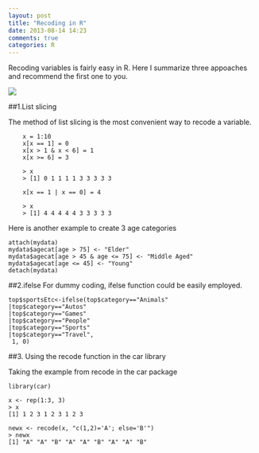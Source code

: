 ```yaml
---
layout: post
title: "Recoding in R"
date: 2013-08-14 14:23
comments: true
categories: R
---
```


Recoding variables is fairly easy in R. Here I summarize three appoaches and recommend the first one to you. 


![](http://farm4.staticflickr.com/3710/9508687722_545101d405.jpg)

##1.List slicing

The method of list slicing is the most convenient way to recode a variable. 

    	x = 1:10
    	x[x == 1] = 0
    	x[x > 1 & x < 6] = 1
    	x[x >= 6] = 3
     
    	> x
    	> [1] 0 1 1 1 1 3 3 3 3 3
    
    	x[x == 1 | x == 0] = 4
    
    	> x
    	> [1] 4 4 4 4 4 3 3 3 3 3


Here is another example to create 3 age categories 

	attach(mydata)
	mydata$agecat[age > 75] <- "Elder"
	mydata$agecat[age > 45 & age <= 75] <- "Middle Aged"
	mydata$agecat[age <= 45] <- "Young"
	detach(mydata)
    
##2.ifelse
For dummy coding, ifelse function could be easily employed. 


    top$sportsEtc<-ifelse(top$category=="Animals"
	|top$category=="Autos"
	|top$category=="Games"
	|top$category=="People"
	|top$category=="Sports"
	|top$category=="Travel",
	 1, 0)


##3. Using the recode function in the car library

Taking the example from recode in the car package

	library(car)

	x <- rep(1:3, 3)
	> x
	[1] 1 2 3 1 2 3 1 2 3

	newx <- recode(x, "c(1,2)='A'; else='B'")
	> newx
	[1] "A" "A" "B" "A" "A" "B" "A" "A" "B"